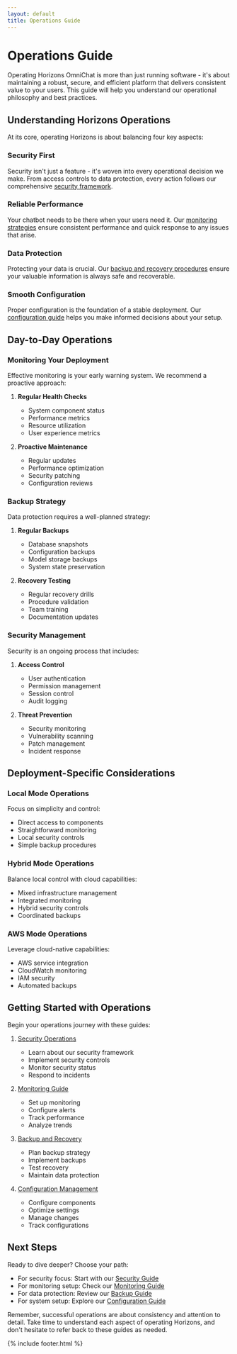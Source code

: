 ```yaml
---
layout: default
title: Operations Guide
---
```


# Operations Guide

Operating Horizons OmniChat is more than just running software - it's about maintaining a robust, secure, and efficient platform that delivers consistent value to your users. This guide will help you understand our operational philosophy and best practices.

## Understanding Horizons Operations

At its core, operating Horizons is about balancing four key aspects:

### Security First
Security isn't just a feature - it's woven into every operational decision we make. From access controls to data protection, every action follows our comprehensive [security framework](security.md).

### Reliable Performance
Your chatbot needs to be there when your users need it. Our [monitoring strategies](monitoring.md) ensure consistent performance and quick response to any issues that arise.

### Data Protection
Protecting your data is crucial. Our [backup and recovery procedures](backup.md) ensure your valuable information is always safe and recoverable.

### Smooth Configuration
Proper configuration is the foundation of a stable deployment. Our [configuration guide](configuration.md) helps you make informed decisions about your setup.

## Day-to-Day Operations

### Monitoring Your Deployment

Effective monitoring is your early warning system. We recommend a proactive approach:

1. **Regular Health Checks**
   - System component status
   - Performance metrics
   - Resource utilization
   - User experience metrics

2. **Proactive Maintenance**
   - Regular updates
   - Performance optimization
   - Security patching
   - Configuration reviews

### Backup Strategy

Data protection requires a well-planned strategy:

1. **Regular Backups**
   - Database snapshots
   - Configuration backups
   - Model storage backups
   - System state preservation

2. **Recovery Testing**
   - Regular recovery drills
   - Procedure validation
   - Team training
   - Documentation updates

### Security Management

Security is an ongoing process that includes:

1. **Access Control**
   - User authentication
   - Permission management
   - Session control
   - Audit logging

2. **Threat Prevention**
   - Security monitoring
   - Vulnerability scanning
   - Patch management
   - Incident response

## Deployment-Specific Considerations

### Local Mode Operations
Focus on simplicity and control:
- Direct access to components
- Straightforward monitoring
- Local security controls
- Simple backup procedures

### Hybrid Mode Operations
Balance local control with cloud capabilities:
- Mixed infrastructure management
- Integrated monitoring
- Hybrid security controls
- Coordinated backups

### AWS Mode Operations
Leverage cloud-native capabilities:
- AWS service integration
- CloudWatch monitoring
- IAM security
- Automated backups


## Getting Started with Operations

Begin your operations journey with these guides:

1. [Security Operations](security.md)
   - Learn about our security framework
   - Implement security controls
   - Monitor security status
   - Respond to incidents

2. [Monitoring Guide](monitoring.md)
   - Set up monitoring
   - Configure alerts
   - Track performance
   - Analyze trends

3. [Backup and Recovery](backup.md)
   - Plan backup strategy
   - Implement backups
   - Test recovery
   - Maintain data protection

4. [Configuration Management](configuration.md)
   - Configure components
   - Optimize settings
   - Manage changes
   - Track configurations

## Next Steps

Ready to dive deeper? Choose your path:

- For security focus: Start with our [Security Guide](security.md)
- For monitoring setup: Check our [Monitoring Guide](monitoring.md)
- For data protection: Review our [Backup Guide](backup.md)
- For system setup: Explore our [Configuration Guide](configuration.md)

Remember, successful operations are about consistency and attention to detail. Take time to understand each aspect of operating Horizons, and don't hesitate to refer back to these guides as needed.

{% include footer.html %}
